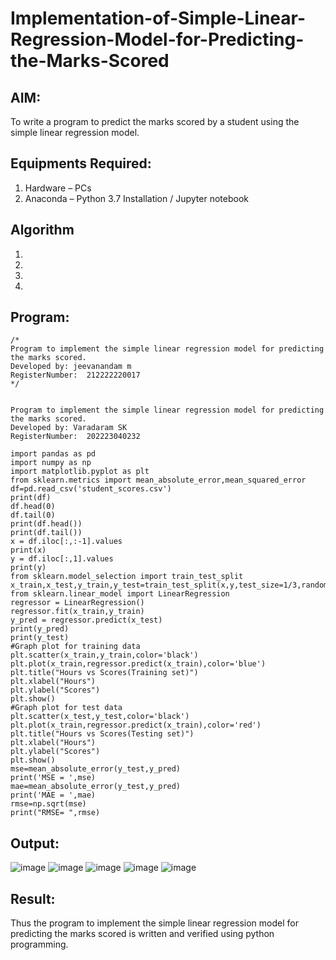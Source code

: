 # Implementation-of-Simple-Linear-Regression-Model-for-Predicting-the-Marks-Scored

## AIM:
To write a program to predict the marks scored by a student using the simple linear regression model.

## Equipments Required:
1. Hardware – PCs
2. Anaconda – Python 3.7 Installation / Jupyter notebook

## Algorithm
1. 
2. 
3. 
4. 

## Program:
```
/*
Program to implement the simple linear regression model for predicting the marks scored.
Developed by: jeevanandam m
RegisterNumber:  212222220017
*/


Program to implement the simple linear regression model for predicting the marks scored.
Developed by: Varadaram SK
RegisterNumber:  202223040232

import pandas as pd
import numpy as np
import matplotlib.pyplot as plt
from sklearn.metrics import mean_absolute_error,mean_squared_error
df=pd.read_csv('student_scores.csv')
print(df)
df.head(0)
df.tail(0)
print(df.head())
print(df.tail())
x = df.iloc[:,:-1].values
print(x)
y = df.iloc[:,1].values
print(y)
from sklearn.model_selection import train_test_split
x_train,x_test,y_train,y_test=train_test_split(x,y,test_size=1/3,random_state=0)
from sklearn.linear_model import LinearRegression
regressor = LinearRegression()
regressor.fit(x_train,y_train)
y_pred = regressor.predict(x_test)
print(y_pred)
print(y_test)
#Graph plot for training data
plt.scatter(x_train,y_train,color='black')
plt.plot(x_train,regressor.predict(x_train),color='blue')
plt.title("Hours vs Scores(Training set)")
plt.xlabel("Hours")
plt.ylabel("Scores")
plt.show()
#Graph plot for test data
plt.scatter(x_test,y_test,color='black')
plt.plot(x_train,regressor.predict(x_train),color='red')
plt.title("Hours vs Scores(Testing set)")
plt.xlabel("Hours")
plt.ylabel("Scores")
plt.show()
mse=mean_absolute_error(y_test,y_pred)
print('MSE = ',mse)
mae=mean_absolute_error(y_test,y_pred)
print('MAE = ',mae)
rmse=np.sqrt(mse)
print("RMSE= ",rmse)
```

## Output:
![image](https://github.com/Jayakrishnan22003251/Implementation-of-Simple-Linear-Regression-Model-for-Predicting-the-Marks-Scored/assets/120232371/edba4363-a15d-435c-b6b7-1edd1c13d876)
![image](https://github.com/Jayakrishnan22003251/Implementation-of-Simple-Linear-Regression-Model-for-Predicting-the-Marks-Scored/assets/120232371/d3e7de67-ecf6-453c-94e4-4ccab53b97f1)
![image](https://github.com/Jayakrishnan22003251/Implementation-of-Simple-Linear-Regression-Model-for-Predicting-the-Marks-Scored/assets/120232371/640dcc14-0663-422a-bc79-d6c3177fff84)
![image](https://github.com/Jayakrishnan22003251/Implementation-of-Simple-Linear-Regression-Model-for-Predicting-the-Marks-Scored/assets/120232371/67c10836-f397-45c6-a862-ce5db12cf773)
![image](https://github.com/Jayakrishnan22003251/Implementation-of-Simple-Linear-Regression-Model-for-Predicting-the-Marks-Scored/assets/120232371/2489d851-3eef-4864-9aec-9bd98ab6d59b)


## Result:
Thus the program to implement the simple linear regression model for predicting the marks scored is written and verified using python programming.
